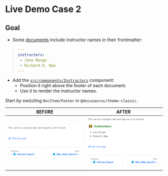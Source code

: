 # Live Demo Case 2

## Goal

- Some [documents](/docs/1-full-text-search/2-why-search.mdx) include instructor names in their frontmatter:

> ```yaml
> ---
> instructors:
>  - Jane Mongo
>  - Richard D. Bee
> ---
> ```

- Add the [`src/components/Instructors`](/src/components/Instructors/index.tsx) component:
  - Position it right above the footer of each document.
  - Use it to render the instructor names.

Start by swizzling `DocItem/Footer` in `@docusaurus/theme-classic`.

| BEFORE | AFTER |
| - | - |
| ![before](./before.png) | ![after](./after.png) |
